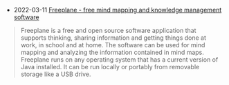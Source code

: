- 2022-03-11 [Freeplane - free mind mapping and knowledge management software](https://www.freeplane.org/wiki/index.php/Home)
> Freeplane is a free and open source software application that supports thinking, sharing information and getting things done at work, in school and at home. The software can be used for mind mapping and analyzing the information contained in mind maps. Freeplane runs on any operating system that has a current version of Java installed. It can be run locally or portably from removable storage like a USB drive.